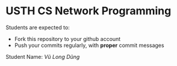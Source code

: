 USTH CS Network Programming
=====================================

Students are expected to:
* Fork this repository to your github account
* Push your commits regularly, with **proper** commit messages

Student Name: *Vũ Long Dũng*
